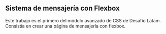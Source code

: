 ## Sistema de mensajería con Flexbox
Este trabajo es el primero del módulo avanzado de CSS de Desafío Latam. Consistía en crear una página de mensajería con flexbox.
